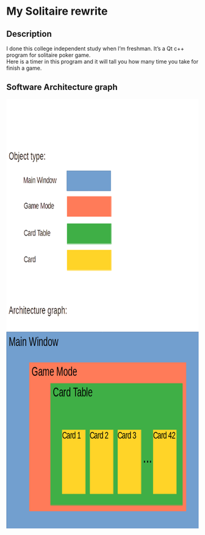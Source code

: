 # My Solitaire rewrite
## Description

I done this college independent study when I’m freshman. It’s a Qt c++ program for solitaire poker game.</br>
Here is a timer in this program and it will tall you how many time you take for finish a game.

## Software Architecture graph

<img src="./Readme_graph1.png" data-canonical-src="./object_type_1.png" width="794" height="1123" />



